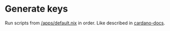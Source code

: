 # Generate keys

Run scripts from [/apps/default.nix](../../../apps/default.nix) in order. Like described in [cardano-docs](https://developers.cardano.org/docs/operate-a-stake-pool/generating-wallet-keys).
